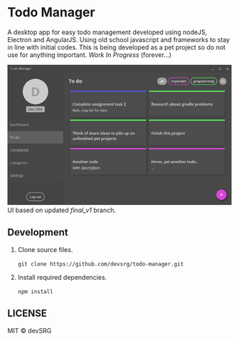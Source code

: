 # Todo Manager

A desktop app for easy todo management developed using nodeJS, Electron and AngularJS. Using old school javascript and frameworks to stay in line with initial codes. This is being developed as a pet project so do not use for anything important. _Work In Progress_ (forever...)

![Todo Manager UI](assets/todo_app_UI_v3.JPG)
UI based on updated _final_v1_ branch.

## Development

1. Clone source files.

    ``` git clone https://github.com/devsrg/todo-manager.git ```

2. Install required dependencies.

    ``` npm install ```

## LICENSE

MIT &copy; devSRG
